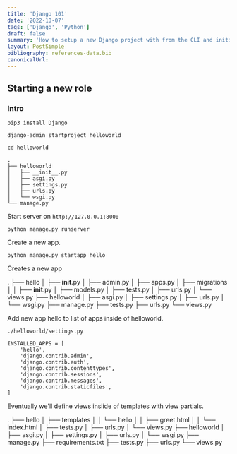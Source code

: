 ```yaml
---
title: 'Django 101'
date: '2022-10-07'
tags: ['Django', 'Python']
draft: false
summary: 'How to setup a new Django project with from the CLI and initialize a new app.'
layout: PostSimple
bibliography: references-data.bib
canonicalUrl:
---
```


## Starting a new role

### Intro

`pip3 install Django`

`django-admin startproject helloworld`

`cd helloworld`

```
.
├── helloworld
│   ├── __init__.py
│   ├── asgi.py
│   ├── settings.py
│   ├── urls.py
│   └── wsgi.py
└── manage.py
```

Start server on `http://127.0.0.1:8000`

`python manage.py runserver`

Create a new app.

`python manage.py startapp hello`

Creates a new app

.
├── hello
│ ├── **init**.py
│ ├── admin.py
│ ├── apps.py
│ ├── migrations
│ │ ├── **init**.py
│ ├── models.py
│ ├── tests.py
│ ├── urls.py
│ └── views.py
├── helloworld
│ ├── asgi.py
│ ├── settings.py
│ ├── urls.py
│ └── wsgi.py
├── manage.py
├── tests.py
├── urls.py
└── views.py

Add new app hello to list of apps inside of helloworld.

`./helloworld/settings.py`

```
INSTALLED_APPS = [
    'hello',
    'django.contrib.admin',
    'django.contrib.auth',
    'django.contrib.contenttypes',
    'django.contrib.sessions',
    'django.contrib.messages',
    'django.contrib.staticfiles',
]
```

Eventually we'll define views insiide of templates with view partials.

.
├── hello
│ ├── templates
│ │ └── hello
│ │ ├── greet.html
│ │ └── index.html
│ ├── tests.py
│ ├── urls.py
│ └── views.py
├── helloworld
│ ├── asgi.py
│ ├── settings.py
│ ├── urls.py
│ └── wsgi.py
├── manage.py
├── requirements.txt
├── tests.py
├── urls.py
└── views.py
